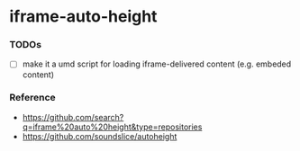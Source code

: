 iframe-auto-height
==================
### TODOs
- [ ] make it a umd script for loading iframe-delivered content (e.g. embeded content)
### Reference
- https://github.com/search?q=iframe%20auto%20height&type=repositories
- https://github.com/soundslice/autoheight
